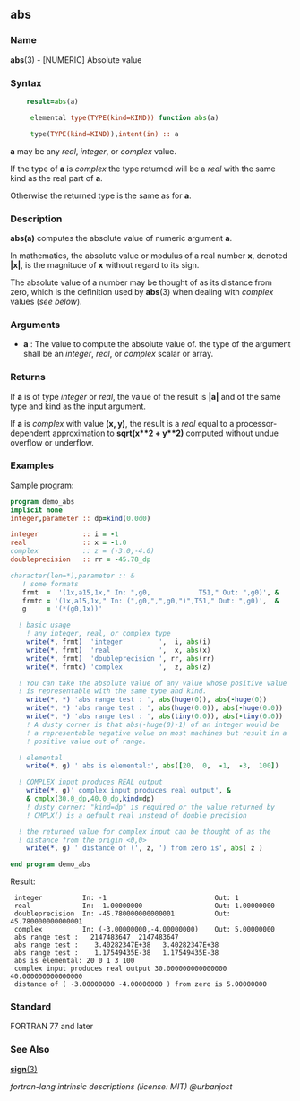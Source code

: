 ## abs

### **Name**

**abs**(3) - \[NUMERIC\] Absolute value

### **Syntax**
```fortran
    result=abs(a)
```
```fortran
     elemental type(TYPE(kind=KIND)) function abs(a)

     type(TYPE(kind=KIND)),intent(in) :: a
```
   **a** may be any _real_, _integer_, or _complex_ value.

   If the type of **a** is _complex_ the type returned will be a _real_
   with the same kind as the real part of **a**.

   Otherwise the returned type is the same as for **a**.

### **Description**

   **abs(a)** computes the absolute value of numeric argument **a**.

   In mathematics, the absolute value or modulus of a real number **x**,
   denoted **|x|**, is the magnitude of **x** without regard to its sign.

   The absolute value of a number may be thought of as its distance from
   zero, which is the definition used by **abs**(3) when dealing with
   _complex_ values (_see below_).

### **Arguments**

- **a**
  : The value to compute the absolute value of. the type of the argument
  shall be an _integer_, _real_, or _complex_ scalar or array.

### **Returns**

   If **a** is of type _integer_ or _real_, the value of the result is
   **|a|** and of the same type and kind as the input argument.

   If **a** is _complex_ with value **(x, y)**,
   the result is a _real_ equal to a processor-dependent approximation to
   **sqrt(x\*\*2 + y\*\*2)** computed without undue overflow or underflow.

### **Examples**

Sample program:

```fortran
program demo_abs
implicit none
integer,parameter :: dp=kind(0.0d0)

integer           :: i = -1
real              :: x = -1.0
complex           :: z = (-3.0,-4.0)
doubleprecision   :: rr = -45.78_dp

character(len=*),parameter :: &
   ! some formats
   frmt  =  '(1x,a15,1x," In: ",g0,            T51," Out: ",g0)', &
   frmtc = '(1x,a15,1x," In: (",g0,",",g0,")",T51," Out: ",g0)',  &
   g     = '(*(g0,1x))'

  ! basic usage
    ! any integer, real, or complex type
    write(*, frmt)  'integer         ',  i, abs(i)
    write(*, frmt)  'real            ',  x, abs(x)
    write(*, frmt)  'doubleprecision ', rr, abs(rr)
    write(*, frmtc) 'complex         ',  z, abs(z)

  ! You can take the absolute value of any value whose positive value
  ! is representable with the same type and kind.
    write(*, *) 'abs range test : ', abs(huge(0)), abs(-huge(0))
    write(*, *) 'abs range test : ', abs(huge(0.0)), abs(-huge(0.0))
    write(*, *) 'abs range test : ', abs(tiny(0.0)), abs(-tiny(0.0))
    ! A dusty corner is that abs(-huge(0)-1) of an integer would be
    ! a representable negative value on most machines but result in a
    ! positive value out of range.

  ! elemental
    write(*, g) ' abs is elemental:', abs([20,  0,  -1,  -3,  100])

  ! COMPLEX input produces REAL output
    write(*, g)' complex input produces real output', &
    & cmplx(30.0_dp,40.0_dp,kind=dp)
    ! dusty corner: "kind=dp" is required or the value returned by
    ! CMPLX() is a default real instead of double precision

  ! the returned value for complex input can be thought of as the
  ! distance from the origin <0,0>
    write(*, g) ' distance of (', z, ') from zero is', abs( z )

end program demo_abs
```
Result:
```text
 integer          In: -1                           Out: 1
 real             In: -1.00000000                  Out: 1.00000000
 doubleprecision  In: -45.780000000000001          Out: 45.780000000000001
 complex          In: (-3.00000000,-4.00000000)    Out: 5.00000000
 abs range test :   2147483647  2147483647
 abs range test :    3.40282347E+38   3.40282347E+38
 abs range test :    1.17549435E-38   1.17549435E-38
 abs is elemental: 20 0 1 3 100
 complex input produces real output 30.000000000000000 40.000000000000000
 distance of ( -3.00000000 -4.00000000 ) from zero is 5.00000000
```
### **Standard**

   FORTRAN 77 and later

### **See Also**

[**sign**(3)](#sign)

 _fortran-lang intrinsic descriptions (license: MIT) \@urbanjost_
